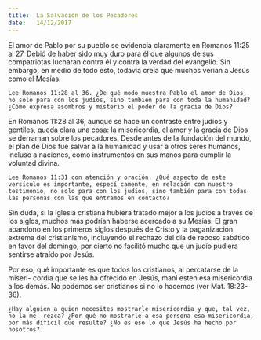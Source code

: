 ```yaml
---
title:  La Salvación de los Pecadores
date:   14/12/2017
---
```


El amor de Pablo por su pueblo se evidencia claramente en Romanos 11:25 al 27. Debió de haber sido muy duro para él que algunos de sus compatriotas lucharan contra él y contra la verdad del evangelio. Sin embargo, en medio de todo esto, todavía creía que muchos verían a Jesús como el Mesías.

`Lee Romanos 11:28 al 36. ¿De qué modo muestra Pablo el amor de Dios, no solo para con los judíos, sino también para con toda la humanidad? ¿Cómo expresa asombros y misterio el poder de la gracia de Dios?`

En Romanos 11:28 al 36, aunque se hace un contraste entre judíos y gentiles, queda clara una cosa: la misericordia, el amor y la gracia de Dios se derraman sobre los pecadores. Desde antes de la fundación del mundo, el plan de Dios fue salvar a la humanidad y usar a otros seres humanos, incluso a naciones, como instrumentos en sus manos para cumplir la voluntad divina.

`Lee Romanos 11:31 con atención y oración. ¿Qué aspecto de este versículo es importante, especí camente, en relación con nuestro testimonio, no solo para con los judíos, sino también para con todas las personas con las que entramos en contacto?`

Sin duda, si la iglesia cristiana hubiera tratado mejor a los judíos a través de los siglos, muchos más podrían haberse acercado a su Mesías. El gran abandono en los primeros siglos después de Cristo y la paganización extrema del cristianismo, incluyendo el rechazo del día de reposo sabático en favor del domingo, por cierto no facilitó mucho que un judío pudiera sentirse atraído por Jesús.

Por eso, qué importante es que todos los cristianos, al percatarse de la miseri- cordia que se les ha ofrecido en Jesús, mani esten esa misericordia a los demás. No podemos ser cristianos si no lo hacemos (ver Mat. 18:23-36).

`¿Hay alguien a quien necesites mostrarle misericordia y que, tal vez, no la me- rezca? ¿Por qué no mostrarle a esa persona esa misericordia, por más difícil que resulte? ¿No es eso lo que Jesús ha hecho por nosotros?`